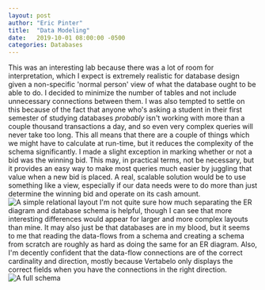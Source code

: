 ```yaml
---
layout: post
author: "Eric Pinter"
title:  "Data Modeling"
date:   2019-10-01 08:00:00 -0500
categories: Databases
---
```


This was an interesting lab because there was a lot of room for interpretation, which I expect is extremely realistic for database design given a non-specific 'normal person' view of what the database ought to be able to do. I decided to minimize the number of tables and not include unnecessary connections between them. I was also tempted to settle on this because of the fact that anyone who's asking a student in their first semester of studying databases *probably* isn't working with more than a couple thousand transactions a day, and so even very complex queries will never take too long. This all means that there are a couple of things which we might have to calculate at run-time, but it reduces the complexity of the schema significantly. I made a slight exception in marking whether or not a bid was the winning bid. This may, in practical terms, not be necessary, but it provides an easy way to make most queries much easier by juggling that value when a new bid is placed. A real, scalable solution would be to use something like a view, especially if our data needs were to do more than just determine the winning bid and operate on its cash amount.
![A simple relational layout]({{site.baseurl}}/assets/img/Lab5draw.png)
I'm not quite sure how much separating the ER diagram and database schema is helpful, though I can see that more interesting differences would appear for larger and more complex layouts than mine. It may also just be that databases are in my blood, but it seems to me that reading the data-flows from a schema and creating a schema from scratch are roughly as hard as doing the same for an ER diagram. Also, I'm decently confident that the data-flow connections are of the correct cardinality and direction, mostly because Vertabelo only displays the correct fields when you have the connections in the right direction.
![A full schema]({{site.baseurl}}/assets/img/Lab5vertabelo.png)
